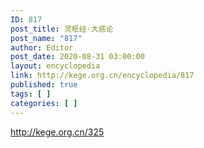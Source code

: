 ```yaml
---
ID: 817
post_title: 灵枢经·大惑论
post_name: "817"
author: Editor
post_date: 2020-08-31 03:00:00
layout: encyclopedia
link: http://kege.org.cn/encyclopedia/817
published: true
tags: [ ]
categories: [ ]
---
```

http://kege.org.cn/325